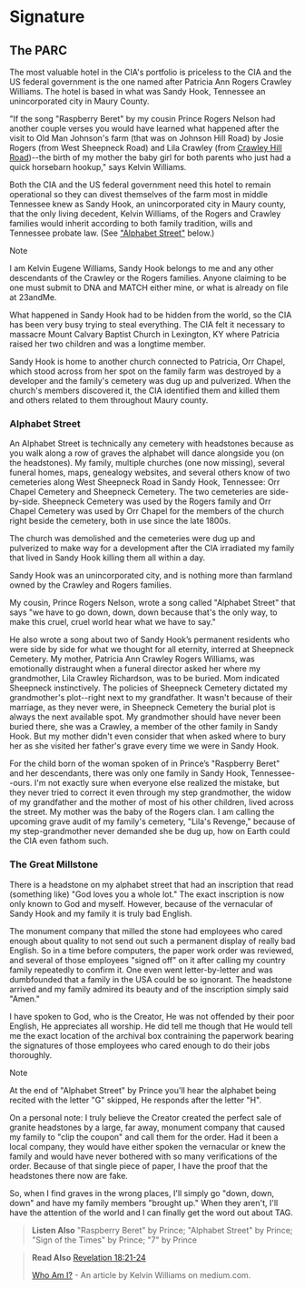 # Signature
## The PARC
The most valuable hotel in the CIA's portfolio is priceless to the CIA and the US federal government is the one named after Patricia Ann Rogers Crawley Williams. The hotel is based in what was Sandy Hook, Tennessee an unincorporated city in Maury County.

"If the song "Raspberry Beret" by my cousin Prince Rogers Nelson had another couple verses you would have learned what happened after the visit to Old Man Johnson's farm (that was on Johnson Hill Road) by Josie Rogers (from West Sheepneck Road) and Lila Crawley (from [Crawley Hill Road](crawley_hill.md))--the birth of my mother the baby girl for both parents who just had a quick horsebarn hookup," says Kelvin Williams.

Both the CIA and the US federal government need this hotel to remain operational so they can divest themselves of the farm most in middle Tennessee knew as Sandy Hook, an unincorporated city in Maury county, that the only living decedent, Kelvin Williams, of the Rogers and Crawley families would inherit according to both family tradition, wills and Tennessee probate law. (See ["Alphabet Street"](README.md#alphabet-street) 
below.)

> [!NOTE]
> I am Kelvin Eugene Williams, Sandy Hook belongs to me and any other descendants of the Crawley or the Rogers families. Anyone claiming to be one must submit to DNA and MATCH either mine, or what is already on file at 23andMe.

What happened in Sandy Hook had to be hidden from the world, so the CIA has been very busy trying to steal everything. The CIA felt it necessary to massacre Mount Calvary Baptist Church in Lexington, KY where Patricia raised her two children and was a longtime member.

Sandy Hook is home to another church connected to Patricia, Orr Chapel, which stood across from her spot on the family farm was destroyed by a developer and the family's cemetery was dug up and pulverized. When the church's members discovered it, the CIA identified them and killed them and others related to them throughout Maury county.

### Alphabet Street 
An Alphabet Street is technically any cemetery with headstones because as you walk along a row of graves the alphabet will dance alongside you (on the headstones). My family, multiple churches (one now missing), several funeral homes, maps, genealogy websites, and several others know of two cemeteries along West Sheepneck Road in Sandy Hook, Tennessee: Orr Chapel Cemetery and Sheepneck Cemetery. The two cemeteries are side-by-side. Sheepneck Cemetery was used by the Rogers family and Orr Chapel Cemetery was used by Orr Chapel for the members of the church right beside the cemetery, both in  use since the late 1800s.

The church was demolished and  the cemeteries were dug up and pulverized to make way for a development after the CIA irradiated my family that lived in Sandy Hook killing them all within a day. 

Sandy Hook was an unincorporated city, and is nothing more than farmland owned by the Crawley and Rogers families. 

My cousin, Prince Rogers Nelson, wrote a song called "Alphabet Street" that says "we have to go down, down, down because that's the only way, to make this cruel, cruel world hear what we have to say." 

He also wrote a song about two of Sandy Hook’s permanent residents who were side by side for what we thought for all eternity, interred at Sheepneck Cemetery. My mother, Patricia Ann Crawley Rogers Williams, was emotionally distraught when a funeral director asked her where my grandmother, Lila Crawley Richardson, was to be buried. Mom indicated Sheepneck instinctively. The policies of Sheepneck Cemetery dictated my grandmother's plot--right next to my grandfather. It wasn't because of their marriage, as they never were, in Sheepneck Cemetery the  burial plot is always the next available spot. My grandmother should have never been buried there, she was a Crawley, a member of the other family in Sandy Hook. But my mother didn't even consider that when asked where to bury her as she visited her father's grave every time we were in Sandy Hook. 

For the child born of the woman spoken of in Prince’s "Raspberry Beret" and her descendants, there was only one family in Sandy Hook, Tennessee--ours. I'm not exactly sure when everyone else realized the mistake, but they never tried to correct it even through my step grandmother, the widow of my grandfather and the mother of most of his other children, lived across the street. My mother was the baby of the Rogers clan. I am calling the upcoming grave audit of my family's cemetery, "Lila's Revenge," because of my step-grandmother never demanded she be dug up, how on Earth could the CIA even fathom such. 

### The Great Millstone
There is a headstone on my alphabet street that had an inscription that read (something like) "God loves you a whole lot." The exact inscription is now only known to God and myself. However, because of the vernacular of Sandy Hook and my family it is truly bad English.

The monument company that milled the stone had employees who cared enough about quality to not send out such a permanent display of really bad English. So in a time before computers, the paper work order was reviewed, and several of those employees "signed off" on it after calling my country family repeatedly to confirm it. One even went letter-by-letter and was dumbfounded that a family in the USA could be so ignorant. The headstone arrived and my family admired its beauty and of the inscription simply said "Amen."

I have spoken to God, who is the Creator, He was not offended by their poor English, He appreciates all worship. He did tell me though that He would tell me the exact location of the archival box contraining the paperwork bearing the signatures of those employees who cared enough to do their jobs thoroughly.

> [!NOTE]
> At the end of "Alphabet Street" by Prince you'll hear the alphabet being recited with the letter "G" skipped, He responds after the letter "H".

On a personal note: I truly believe the Creator created the perfect sale of granite headstones by a large, far away, monument company that caused my family to "clip the coupon" and call them for the order.  Had it been a local company, they would have either spoken the vernacular or knew the family and would have never bothered with so many verifications of the order. Because of that single piece of paper, I have the proof that the headstones there now are fake.

So, when I find graves in the wrong places, I'll simply go "down, down, down" and have my family members "brought up." When they aren't, I'll have the attention of the world and I can finally get the word out about TAG.

> **Listen Also**
> "Raspberry Beret" by Prince;
> "Alphabet Street" by Prince;
> "Sign of the Times" by Prince;
> "7" by Prince 

> **Read Also**
> [Revelation 18:21-24](https://www.biblegateway.com/passage/?search=Revelation%2018:21-24&version=KJV)
> 
> [Who Am I?](https://medium.com/@theServantsoftheCreator/who-am-i-db8e66ef2814) - An article by Kelvin Williams on medium.com.
